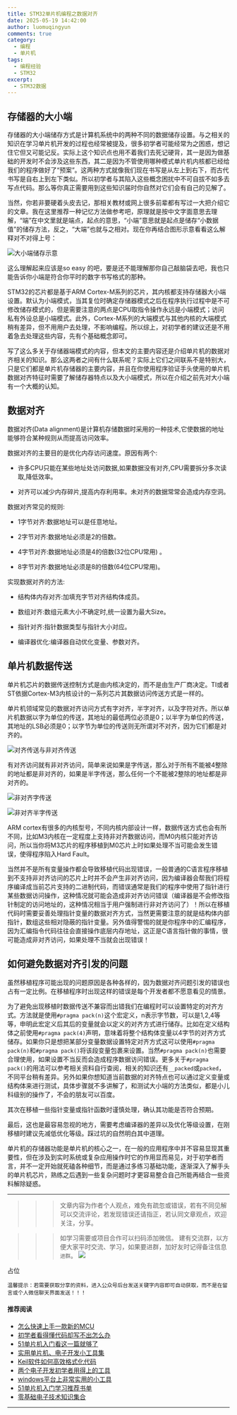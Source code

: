 ```yaml
---
title: STM32单片机编程之数据对齐
date: 2025-05-19 14:42:00
author: luomuqingyun
comments: true
category:
  - 编程
  - 单片机
tags:
  - 编程经验
  - STM32
excerpt:
  - STM32数据
---
```

## 存储器的大小端
存储器的大小端储存方式是计算机系统中的两种不同的数据储存设置。与之相关的知识在学习单片机开发的过程也经常被提及，很多初学者可能经常为之困惑，想记住它但又可能记反。实际上这个知识点也用不着我们去死记硬背，其一是因为做基础的开发时不会涉及这些东西，其二是因为不管使用哪种模式单片机内核都已经给我们的程序做好了“预案”。这两种方式就像我们现在书写是从左上到右下，而古代书写是自右上到左下类似。所以初学者与其陷入这些概念困扰中不可自拔不如多去写点代码。那么等你真正需要用到这些知识届时你自然对它们会有自己的见解了。

当然，你若非要硬着头皮去记，那相关教材或网上很多前辈都有写过一大把介绍它的文章。我在这里推荐一种记忆方法做参考吧，原理就是按中文字面意思去理解，“端”在中文里就是端点，起点的意思，“小端”意思就是起点是储存“小数据值”的储存方法，反之，“大端”也就与之相对。现在你再结合图形示意看看这么解释对不对得上号：

![大小端储存示意](https://files.mdnice.com/user/38598/336d51f7-2b3f-4a97-ba55-dee86bd416a8.png)

这么理解起来应该是so easy 的吧，要是还不能理解那你自己敲脑袋去吧，我也只能告诉你小端是符合你平时的数字书写格式的那种。

STM32的芯片都是基于ARM Cortex-M系列的芯片，其内核都支持存储器大小端设置。默认为小端模式，当其复位时确定存储器模式之后在程序执行过程中是不可修改储存模式的，但是需要注意的两点是CPU取指令操作永远是小端模式；访问私有外设总是小端模式。此外，Cortex-M系列的大端模式与其他内核的大端模式稍有差异，但不用用户去处理，不影响编程。所以综上，对初学者的建议还是不用着急去处理这些内容，先有个基础概念即可。

写了这么多关于存储器端模式的内容，但本文的主要内容还是介绍单片机的数据对齐相关的知识。那么这两者之间有什么联系呢？实际上它们之间联系不是特别大，只是它们都是单片机存储器的主要内容，并且在你使用程序验证手头使用的单片机数据对齐特征时需要了解储存器特点以及大小端模式，所以在介绍之前先对大小端有一个大概的认知。

## 数据对齐
数据对齐(Data alignment)是计算机存储数据时采用的一种技术,它使数据的地址能够符合某种规则从而提高访问效率。

数据对齐的主要目的是优化内存访问速度。原因有两个:

- 许多CPU只能在某些地址处访问数据,如果数据没有对齐,CPU需要拆分多次读取,降低效率。

- 对齐可以减少内存碎片,提高内存利用率。未对齐的数据常常会造成内存空洞。

数据对齐常见的规则:

- 1字节对齐:数据地址可以是任意地址。

- 2字节对齐:数据地址必须是2的倍数。

- 4字节对齐:数据地址必须是4的倍数(32位CPU常用) 。

- 8字节对齐:数据地址必须是8的倍数(64位CPU常用)。

实现数据对齐的方法:

- 结构体内存对齐:加填充字节对齐结构体成员。

- 数组对齐:数组元素大小不确定时,统一设置为最大Size。

- 指针对齐:指针数据类型与指针大小对应。

- 编译器优化:编译器自动优化变量、参数对齐。

## 单片机数据传送
单片机芯片的数据传送控制方式是由内核决定的，而不是由生产厂商决定。TI或者ST依据Cortex-M3内核设计的一系列芯片其数据访问传送方式是一样的。

单片机领域常见的数据对齐访问方式有字对齐，半字对齐，以及字符对齐。所以单片机数据以字为单位的传送，其地址的最低两位必须是0；以半字为单位的传送，其地址的LSB必须是0；以字节为单位的传送则无所谓对不对齐，因为它们都是对齐的。

![对齐传送与非对齐传送](https://files.mdnice.com/user/38598/e784020b-3a9a-41c7-bd22-ef661eb49c4a.png)

有对齐访问就有非对齐访问，简单来说如果是字传送，那么对于所有不能被4整除的地址都是非对齐的，如果是半字传送，那么任何一个不能被2整除的地址都是非对齐的。

![非对齐字传送](https://files.mdnice.com/user/38598/d583eafa-6532-427b-80ef-621f80767448.png)

![非对齐半字传送](https://files.mdnice.com/user/38598/9fcc9b96-1c3e-46ba-8c2b-176b7f066dbf.png)


ARM cortex有很多的内核型号，不同内核内部设计一样，数据传送方式也会有所不同，比如M3内核在一定程度上支持非对齐数据访问，而M0内核只能对齐访问，所以当你将M3芯片的程序移植到M0芯片上时如果处理不当可能会发生错误，使得程序陷入Hard Fault。

当然并不是所有变量操作都会导致移植代码出现错误，一般普通的C语言程序移植到不支持非对齐访问的芯片上时并不会产生非对齐访问，因为编译器会帮我们将程序编译成当前芯片支持的二进制代码，而错误通常是我们的程序中使用了指针进行某些数据访问操作，这种情况就可能会造成非对齐访问错误（编译器是不会修改指针制定的访问地址的，这种情况相当于用户强制进行非对齐访问了）！所以在移植代码时需要妥善处理指针变量的数据对齐方式，当然更需要注意的就是结构体内部指针，数组这些相对隐蔽的指针变量。另外值得警惕的就是你程序中的汇编程序，因为汇编指令代码往往会直接操作底层内存地址，这正是C语言指针做的事情，很可能造成非对齐访问，如果处理不当就会出现错误！

## 如何避免数据对齐引发的问题
虽然移植程序可能出现的问题原因是各种各样的，因为数据对齐问题引发的错误也占有一定比例。在移植程序时出现这样的错误是每个开发者都不愿意看见的情景。

为了避免出现移植时数据传送不兼容而出错我们在编程时可以设置特定的对齐方式。方法就是使用`#pragma pack(n)`这个宏定义，n表示字节数，可以是1,2,4等等，申明此宏定义后其后的变量就会以定义的对齐方式进行储存。比如在定义结构体之前使用`#pragma pack(4)`声明，意味着将整个结构体变量以4字节的对齐方式储存。如果你只是想把某部分变量数据设置特定对齐方式这可以使用`#pragma pack(n)`和`#pragma pack()`将该段变量包裹来设置。当然`#pragma pack(n)`也需要合理使用，如果设置不当反而会造成程序数据访问错误。更多关于`#pragma pack()`的用法可以参考相关资料自行查阅，相关的知识还有`__packed`或`packed`，不同平台稍有差异。另外如果你想知道当前数据的对齐特点也可以通过定义变量或结构体来进行测试，具体步骤就不多讲解了，和测试大小端的方法类似，都是小儿科级别的操作了，不会的朋友可以百度。

其次在移植一些指针变量或指针函数时谨慎处理，确认其功能是否符合预期。

最后，这也是最容易忽视的地方，需要考虑编译器的差异以及优化等级设置，在刚移植时建议先减低优化等级。踩过坑的自然明白其中道理。

单片机的存储器功能是单片机的核心之一，在一般的应用程序中并不容易显现其重要性，但在涉及到实时系统或复杂应用操作时它的作用显而易见，对于初学者而言，并不一定开始就死磕各种细节，而是通过多练习基础功能，逐渐深入了解手头的单片机芯片，熟练之后遇到一些复杂问题时才更容易整合自己所能再结合一些资料解除疑惑。

----
>>>文章内容为作者个人观点，难免有疏忽或错误，若有不同见解可以交流评论，若发现错误还请指正，若认同文章观点，欢迎关注，分享。

>>>如学习需要或项目合作可以扫码添加微信。
建有交流群，以方便大家平时交流、学习，如果要进群，加好友时记得备注信息`进群`。
![](https://files.mdnice.com/user/38598/6fbcd253-edc6-4175-ba0c-44e24ad33b21.jpg)


占位

`温馨提示：若需要获取分享的资料，进入公众号后台发送关键字内容即可自动获取，而不是在留言或个人微信聊天界面发送！！！`

#### 推荐阅读
- [怎么快速上手一款新的MCU](https://mp.weixin.qq.com/s?__biz=MzI1OTQ4MTg4Ng==&mid=2247485581&idx=1&sn=b36e6536717774f7931c7aa93d5b237a&chksm=ea7900fcdd0e89ea0db13737720edc996fcb3fdbab3e43b4a92316240ac66d4b5a8bf9a07e78&token=466212876&lang=zh_CN#rd)
- [初学者看得懂代码却写不出怎么办](https://mp.weixin.qq.com/s?__biz=MzI1OTQ4MTg4Ng==&mid=2247485862&idx=1&sn=830ede5ac467c8d396adfbea141f0526&chksm=ea7901d7dd0e88c1e8e5396305ab83c6fbd884cf356ad64c54463230364e865a1659f193dd1f&token=63320980&lang=zh_CN#rd)
- [51单片机入门看这一篇就够了](https://mp.weixin.qq.com/s?__biz=MzI1OTQ4MTg4Ng==&mid=2247485523&idx=1&sn=b7fcd1b86e2467d6f03b1a520c39bb06&chksm=ea790022dd0e893452c4994fa16d63111b16d9878c303712f695b58b7af360b7b18c1ed4b201&token=1711068967&lang=zh_CN#rd)
- [实用单片机、电子开发小工具集](https://mp.weixin.qq.com/s?__biz=MzI1OTQ4MTg4Ng==&mid=2247485606&idx=1&sn=2b433faa2e436fc762dc538c9cf3fe14&chksm=ea7900d7dd0e89c169f8948ff3d423016c8f51f1c914eb7b0d20cba8145b9ffa54815915d67b&token=1580674001&lang=zh_CN#rd)
- [Keil软件如何高效格式化代码](https://mp.weixin.qq.com/s?__biz=MzI1OTQ4MTg4Ng==&mid=2247485572&idx=1&sn=17cefa35d9d660083d419a7e9b6db6f7&chksm=ea7900f5dd0e89e35b65ba26354cc69ad24f686d8e18abd34e0932567a9345e8c9ed653eee6b&token=1711068967&lang=zh_CN#rd)
- [两个电子开发初学者用得上的工具](https://mp.weixin.qq.com/s?__biz=MzI1OTQ4MTg4Ng==&mid=2247485987&idx=1&sn=106e52add61999ae4bddd8b28c7ed2b1&chksm=ea790252dd0e8b44e36e26f20153b1bd73a0fff98ef3c50330358435a9dfac2d97e04a30d59e&token=63320980&lang=zh_CN#rd)
- [windows平台上非常实用的小工具](https://mp.weixin.qq.com/s?__biz=MzI1OTQ4MTg4Ng==&mid=2247485420&idx=2&sn=728ca4abbadf7caf51c392e7d7045cbe&chksm=ea790f9ddd0e868b9fa162c80db1876199845f387bbe851c8d38a4e8412329ae635916c13cfb&token=1711068967&lang=zh_CN#rd)
- [51单片机入门学习推荐书单](https://mp.weixin.qq.com/s?__biz=MzI1OTQ4MTg4Ng==&mid=2247485689&idx=3&sn=d4c0d26781f307ffd26defdc4022c928&chksm=ea790088dd0e899e2872692b9568309e779acfc515e82c28a853d4228de2e2b8f7ee7149913f&token=63320980&lang=zh_CN#rd)
- [零基础电子技术知识集合](https://mp.weixin.qq.com/s?__biz=MzI1OTQ4MTg4Ng==&mid=2247485689&idx=4&sn=211c2d0871a19c5e92cdf0c34f01d96b&chksm=ea790088dd0e899e3042a649a346bc98e94189d1fd18da2b954a7ddb781582dc2d0a82e07f4d&token=970763775&lang=zh_CN#rd)
----
